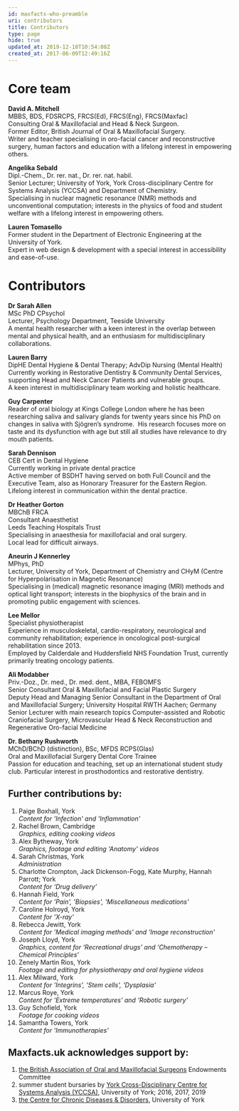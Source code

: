 ```yaml
---
id: maxfacts-who-preamble
uri: contributors
title: Contributors
type: page
hide: true
updated_at: 2019-12-18T10:54:08Z
created_at: 2017-06-09T12:49:16Z
---
```


<h1 id="core-team">Core team</h1>
<p><strong>David A. Mitchell<br></strong>MBBS, BDS,
    FDSRCPS, FRCS(Ed), FRCS(Eng),
    FRCS(Maxfac)<br>Consulting Oral &amp; Maxillofacial
    and Head &amp; Neck Surgeon.<br>Former Editor, British
    Journal of Oral &amp; Maxillofacial Surgery.<br>Writer
    and teacher specialising in oro-facial cancer and
    reconstructive surgery, human factors and education with
    a lifelong interest in empowering others.</p>
<p><strong>Angelika Sebald<br></strong>Dipl.-Chem., Dr.
    rer. nat., Dr. rer. nat. habil.<br>Senior Lecturer;
    University of York, York Cross-disciplinary Centre for
    Systems Analysis (YCCSA) and Department of
    Chemistry.<br>Specialising in nuclear magnetic
    resonance (NMR) methods and unconventional computation;
    interests in the physics of food and student welfare
    with a lifelong interest in empowering others.</p>
<p><strong>Lauren Tomasello<br></strong>Former student in
    the Department of Electronic Engineering at the
    University of York.<br>Expert in web design &amp;
    development with a special interest in accessibility and
    ease-of-use.</p>
<h1 id="contributors">Contributors</h1>
<p><strong>Dr Sarah Allen<br></strong>MSc PhD
    CPsychol<br>Lecturer, Psychology Department, Teeside
    University<br>A mental health researcher with a keen
    interest in the overlap between mental and physical
    health, and an enthusiasm for multidisciplinary
    collaborations.</p>
<p><strong>Lauren Barry</strong><br>DipHE Dental Hygiene
    &amp; Dental Therapy; AdvDip Nursing (Mental
    Health)<br>Currently working in Restorative Dentistry
    &amp; Community Dental Services, supporting Head and
    Neck Cancer Patients and vulnerable groups.<br>A keen
    interest in multidisciplinary team working and holistic
    healthcare.</p>
<p><strong>Guy Carpenter<br></strong>Reader of oral
    biology at Kings College London where he has been
    researching saliva and salivary glands for twenty years
    since his PhD on changes in saliva with Sjögren’s
    syndrome.  His research focuses more on taste and its
    dysfunction with age but still all studies have
    relevance to dry mouth patients. </p>
<p><strong>Sarah Dennison<br></strong>CEB Cert in Dental
    Hygiene<br>Currently working in private dental
    practice<br>Active member of BSDHT having served on
    both Full Council and the Executive Team, also as
    Honorary Treasurer for the Eastern Region.<br>Lifelong
    interest in communication within the dental practice.
</p>
<p><strong>Dr Heather Gorton<br></strong>MBChB
    FRCA<br>Consultant Anaesthetist<br>Leeds Teaching
    Hospitals Trust<br>Specialising in anaesthesia for
    maxillofacial and oral surgery.<br>Local lead for
    difficult airways.</p>
<p><strong>Aneurin J Kennerley</strong><br>MPhys,
    PhD<br>Lecturer, University of York, Department of
    Chemistry and CHyM (Centre for Hyperpolarisation in
    Magnetic Resonance)<br>Specialising in (medical)
    magnetic resonance imaging (MRI) methods and optical
    light transport; interests in the biophysics of the
    brain and in promoting public engagement with sciences.
</p>
<p><strong>Lee Mellor<br></strong>Specialist
    physiotherapist<br>Experience in musculoskeletal,
    cardio-respiratory, neurological and community
    rehabilitation; experience in oncological post-surgical
    rehabilitation since 2013.<br>Employed by Calderdale
    and Huddersfield NHS Foundation Trust, currently
    primarily treating oncology patients.</p>
<p><strong>Ali Modabber<br></strong>Priv.-Doz., Dr. med.,
    Dr. med. dent., MBA, FEBOMFS<br>Senior Consultant Oral
    &amp; Maxillofacial and Facial Plastic
    Surgery<br>Deputy Head and Managing Senior Consultant
    in the Department of Oral and Maxillofacial Surgery;
    University Hospital RWTH Aachen; Germany<br>Senior
    Lecturer with main research topics Computer-assisted and
    Robotic Craniofacial Surgery, Microvascular Head &amp;
    Neck Reconstruction and Regenerative Oro-facial Medicine
</p>
<p><strong>Dr. Bethany Rushworth<br></strong>MChD/BChD
    (distinction), BSc, MFDS RCPS(Glas)<br>Oral and
    Maxillofacial Surgery Dental Core Trainee <br>Passion
    for education and teaching, set up an international
    student study club. Particular interest in
    prosthodontics and restorative dentistry. </p>
<h2>Further contributions by:</h2>
<ol>
    <li>Paige Boxhall, York<br><em>Content for
            'Infection' and
            'Inflammation'</em></li>
    <li>Rachel Brown, Cambridge<br><i>Graphics, editing
            cooking videos</i></li>
    <li>Alex Bytheway, York<br><em>Graphics, footage and
            editing 'Anatomy' videos</em></li>
    <li>Sarah Christmas, York<br><i>Administration</i>
    </li>
    <li>Charlotte Crompton, Jack Dickenson-Fogg, Kate
        Murphy, Hannah Parrott; York<br><i>Content for
            ‘Drug delivery’</i></li>
    <li>Hannah Field, York<br><em>Content for
            'Pain', 'Biopsies',
            'Miscellaneous medications'</em></li>
    <li>Caroline Holroyd, York<br><em>Content for
            'X-ray'</em></li>
    <li>Rebecca Jewitt, York<br><em>Content for
            'Medical imaging methods' and
            'Image reconstruction'</em></li>
    <li>Joseph Lloyd, York<br><i>Graphics, content for
            ‘Recreational drugs’ and ‘Chemotherapy –
            Chemical Principles’</i></li>
    <li>Zenely Martin Rios, York<br><i>Footage and editing
            for physiotherapy and oral hygiene videos</i>
    </li>
    <li>Alex Milward, York<br><em>Content for
            'Integrins', 'Stem cells',
            'Dysplasia'</em></li>
    <li>Marcus Roye, York<br><em>Content for 'Extreme
            temperatures' and 'Robotic
            surgery'</em></li>
    <li>Guy Schofield, York<br><i>Footage for cooking
            videos</i></li>
    <li>Samantha Towers, York<br><em>Content for
            'Immunotherapies'</em></li>
</ol>
<h2>Maxfacts.uk acknowledges support by:</h2>
<ol>
    <li><a href="//baoms.org.uk">the British Association of
            Oral and Maxillofacial Surgeons</a> Endowments
        Committee</li>
    <li>summer student bursaries by <a href="//www.york.ac.uk/yccsa/">York
            Cross-Disciplinary Centre for Systems Analysis
            (YCCSA)</a>, University of York; 2016, 2017,
        2019</li>
    <li><a href="//www.york.ac.uk/c2d2/">the Centre for
            Chronic Diseases &amp; Disorders</a>, University
        of York<br></li>
</ol>
